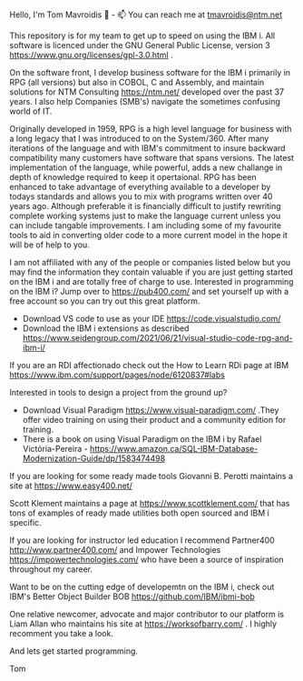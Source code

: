 Hello, I'm Tom Mavroidis 👋   - 📫 You can reach me at tmavroidis@ntm.net

This repository is for my team to get up to speed on using the IBM i.
All software is licenced under the GNU General Public License, version 3  https://www.gnu.org/licenses/gpl-3.0.html .

On the software front, I develop business software for the IBM i primarily in RPG (all versions) but also in COBOL, C and Assembly, and maintain solutions for NTM Consulting https://ntm.net/ developed over the past 37 years. I also help Companies (SMB's) navigate the sometimes confusing world of IT. 

Originally developed in 1959, RPG is a high level language for business with a long legacy that I was introduced to on the System/360. After many iterations of the language and with IBM's commitment to insure backward compatibility many customers have software that spans versions. The latest implementation of the language, while powerful,  adds a new challange in depth of knowledge required to keep it opertaional. RPG has been enhanced to take advantage of everything available to a developer by todays standards and allows you to mix with programs written over 40 years ago. Although preferable it is financially difficult to justify rewriting complete working systems just to make the language current unless you can include tangable improvements. I am including some of my favourite tools to aid in converting older code to a more current model in the hope it will be of help to you. 

I am not affiliated with any of the people or companies listed below but you may find the information they contain valuable if you are just getting started on the IBM i and are totally free of charge to use.
Interested in programming on the IBM i?  Jump over to https://pub400.com/ and set yourself up with a free account so you can try out this great platform.
- Download VS code to use as your IDE https://code.visualstudio.com/ 
- Download the IBM i extensions as described https://www.seidengroup.com/2021/06/21/visual-studio-code-rpg-and-ibm-i/ 

If you are an RDI affectionado check out the How to Learn RDi page at IBM https://www.ibm.com/support/pages/node/6120837#labs

Interested in tools to design a project from the ground up?
- Download Visual Paradigm https://www.visual-paradigm.com/ .They offer video training on using their product and a community edition for training. 
- There is a book on using Visual Paradigm on the IBM i by Rafael Victória-Pereira - https://www.amazon.ca/SQL-IBM-Database-Modernization-Guide/dp/1583474498 

If you are looking for some ready made tools Giovanni B. Perotti maintains a site at https://www.easy400.net/

Scott Klement maintains a page at https://www.scottklement.com/ that has tons of examples of ready made utilities both open sourced and IBM i specific.

If you are looking for instructor led education I recommend Partner400  http://www.partner400.com/ and Impower Technologies https://impowertechnologies.com/  who have been a source of inspiration throughout my career.

Want to be on the cutting edge of developemtn on the IBM i, check out IBM's Better Object Builder BOB https://github.com/IBM/ibmi-bob

One relative newcomer, advocate and major contributor to our platform is Liam Allan who maintains his site at https://worksofbarry.com/ . I highly recomment you take a look.


And lets get started programming.

Tom



<!---
tmavroidis/tmavroidis is a ✨ special ✨ repository because its `README.md` (this file) appears on your GitHub profile.
You can click the Preview link to take a look at your changes.
--->

